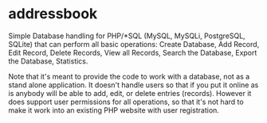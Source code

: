 # addressbook

Simple Database handling for PHP/*SQL (MySQL, MySQLi, PostgreSQL, SQLite) that can perform all basic operations: Create Database, Add Record, Edit Record, Delete Records, View all Records, Search the Database, Export the Database, Statistics.

Note that it's meant to provide the code to work with a database, not as a stand alone application. It doesn't handle users so that if you put it online as is anybody will be able to add, edit, or delete entries (records). However it does support user permissions for all operations, so that it's not hard to make it work into an existing PHP website with user registration.
